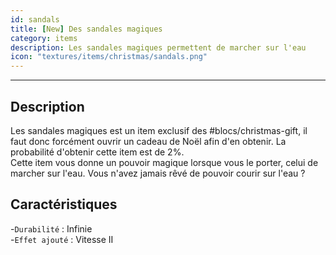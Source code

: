 ```yaml
---
id: sandals
title: [New] Des sandales magiques
category: items
description: Les sandales magiques permettent de marcher sur l'eau
icon: "textures/items/christmas/sandals.png"
---
```

___
## Description

Les sandales magiques est un item exclusif des #blocs/christmas-gift, il faut donc forcément ouvrir un cadeau de Noël afin d'en obtenir. La probabilité d'obtenir cette item est de 2%.  
Cette item vous donne un pouvoir magique lorsque vous le porter, celui de marcher sur l'eau. Vous n'avez jamais rêvé de pouvoir courir sur l'eau ?

## Caractéristiques 

-``Durabilité`` : Infinie   
-``Effet ajouté`` : Vitesse II
